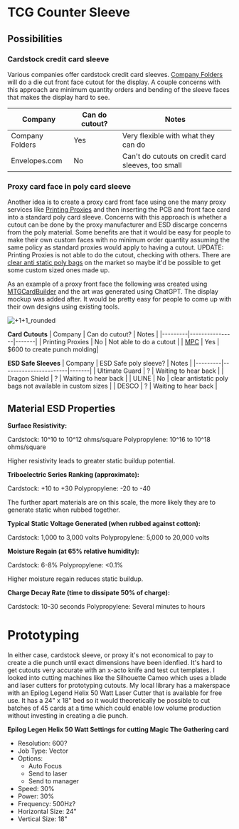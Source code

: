 # TCG Counter Sleeve

## Possibilities

### Cardstock credit card sleeve

Various companies offer cardstock credit card sleeves. [Company Folders](https://www.companyfolders.com/) will do a die cut front face cutout for the display. 
A couple concerns with this approach are minimum quantity orders and bending of the sleeve faces that makes the display hard to see.

| Company | Can do cutout? | Notes |
|---------|----------------|-------|
| Company Folders | Yes | Very flexible with what they can do |
| Envelopes.com | No | Can't do cutouts on credit card sleeves, too small |

### Proxy card face in poly card sleeve

Another idea is to create a proxy card front face using one the many proxy services like [Printing Proxies](https://www.printingproxies.com) and then inserting 
the PCB and front face card into a standard poly card sleeve. Concerns with this approach is whether a cutout can be done by the proxy manufacturer and ESD discarge
concerns from the poly material. Some benefits are that it would be easy for people to make their own custom faces with no minimum order quantity assuming the same
policy as standard proxies would apply to having a cutout. UPDATE: Printing Proxies is not able to do the cutout, checking with others. There are 
[clear anti static poly bags](https://www.uline.com/BL_5203/Clear-Anti-Static-Poly-Bags) on the market so maybe it'd be possible to get some custom sized ones made up.


As an example of a proxy front face the following was created using [MTGCardBuilder](https://mtgcardbuilder.com/) and the art was generated using ChatGPT. The display mockup
was added after. It would be pretty easy for people to come up with their own designs using existing tools.

![+1+1_rounded](https://github.com/groundst8/tcg-counter-sleeve/assets/53413353/12846dd9-93c2-47ca-89ea-e2f1ec02ccf3)


**Card Cutouts**
| Company | Can do cutout? | Notes |
|---------|----------------|-------|
| Printing Proxies | No | Not able to do a cutout |
| [MPC](https://www.makeplayingcards.com) | Yes | $600 to create punch molding|

**ESD Safe Sleeves**
| Company | ESD Safe poly sleeve? | Notes |
|---------|-----------------------|-------|
| Ultimate Guard | ? | Waiting to hear back |
| Dragon Shield | ? | Waiting to hear back |
| ULINE | No | clear antistatic poly bags not available in custom sizes |
| DESCO | ? | Waiting to hear back |

## Material ESD Properties

**Surface Resistivity:**

Cardstock: 10^10 to 10^12 ohms/square
Polypropylene: 10^16 to 10^18 ohms/square

Higher resistivity leads to greater static buildup potential.

**Triboelectric Series Ranking (approximate):**

Cardstock: +10 to +30
Polypropylene: -20 to -40

The further apart materials are on this scale, the more likely they are to generate static when rubbed together.

**Typical Static Voltage Generated (when rubbed against cotton):**

Cardstock: 1,000 to 3,000 volts
Polypropylene: 5,000 to 20,000 volts


**Moisture Regain (at 65% relative humidity):**

Cardstock: 6-8%
Polypropylene: <0.1%

Higher moisture regain reduces static buildup.


**Charge Decay Rate (time to dissipate 50% of charge):**

Cardstock: 10-30 seconds
Polypropylene: Several minutes to hours

# Prototyping

In either case, cardstock sleeve, or proxy it's not economical to pay to create a die punch until exact dimensions have been idenfied. It's hard to get cutouts very accurate with an x-acto knife and test cut templates. I looked into cutting machines like the Silhouette Cameo which uses a blade and laser cutters for prototyping cutouts. My local library has a makerspace with an Epilog Legend Helix 50 Watt Laser Cutter that is available for free use. It has a 24" x 18" bed so it would theoretically be possible to cut batches of 45 cards at a time which could enable low volume production without investing in creating a die punch.

**Epilog Legen Helix 50 Watt Settings for cutting Magic The Gathering card**

- Resolution: 600?
- Job Type: Vector
- Options: 
  - Auto Focus
  - Send to laser
  - Send to manager
- Speed: 30%
- Power: 30%
- Frequency: 500Hz?
- Horizontal Size: 24"
- Vertical Size: 18"




